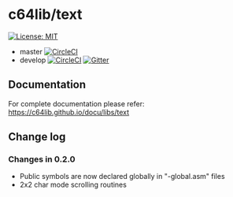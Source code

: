 # c64lib/text
[![License: MIT](https://img.shields.io/badge/License-MIT-yellow.svg)](https://opensource.org/licenses/MIT)
* master [![CircleCI](https://circleci.com/gh/c64lib/text/tree/master.svg?style=svg)](https://circleci.com/gh/c64lib/text/tree/master)
* develop [![CircleCI](https://circleci.com/gh/c64lib/text/tree/develop.svg?style=svg)](https://circleci.com/gh/c64lib/text/tree/develop)
[![Gitter](https://badges.gitter.im/c64lib/community.svg)](https://gitter.im/c64lib/community?utm_source=badge&utm_medium=badge&utm_campaign=pr-badge)

## Documentation
For complete documentation please refer: 
https://c64lib.github.io/docu/libs/text

## Change log
### Changes in 0.2.0

* Public symbols are now declared globally in "-global.asm" files
* 2x2 char mode scrolling routines
